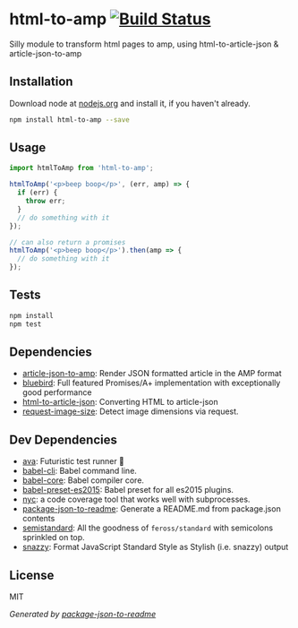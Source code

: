 # html-to-amp [![Build Status](https://travis-ci.org/micnews/html-to-amp.png?branch=master)](https://travis-ci.org/micnews/html-to-amp)

Silly module to transform html pages to amp, using html-to-article-json &amp; article-json-to-amp

## Installation

Download node at [nodejs.org](http://nodejs.org) and install it, if you haven't already.

```sh
npm install html-to-amp --save
```

## Usage

```js
import htmlToAmp from 'html-to-amp';

htmlToAmp('<p>beep boop</p>', (err, amp) => {
  if (err) {
    throw err;
  }
  // do something with it
});

// can also return a promises
htmlToAmp('<p>beep boop</p>').then(amp => {
  // do something with it
});

```

## Tests

```sh
npm install
npm test
```

## Dependencies

- [article-json-to-amp](https://github.com/micnews/article-json-to-amp): Render JSON formatted article in the AMP format
- [bluebird](https://github.com/petkaantonov/bluebird): Full featured Promises/A+ implementation with exceptionally good performance
- [html-to-article-json](https://github.com/micnews/html-to-article-json): Converting HTML to article-json
- [request-image-size](https://github.com/FdezRomero/request-image-size): Detect image dimensions via request.

## Dev Dependencies

- [ava](https://github.com/sindresorhus/ava): Futuristic test runner 🚀
- [babel-cli](https://github.com/babel/babel/tree/master/packages): Babel command line.
- [babel-core](https://github.com/babel/babel/tree/master/packages): Babel compiler core.
- [babel-preset-es2015](https://github.com/babel/babel/tree/master/packages): Babel preset for all es2015 plugins.
- [nyc](https://github.com/bcoe/nyc): a code coverage tool that works well with subprocesses.
- [package-json-to-readme](https://github.com/zeke/package-json-to-readme): Generate a README.md from package.json contents
- [semistandard](https://github.com/Flet/semistandard): All the goodness of `feross/standard` with semicolons sprinkled on top.
- [snazzy](https://github.com/feross/snazzy): Format JavaScript Standard Style as Stylish (i.e. snazzy) output


## License

MIT

_Generated by [package-json-to-readme](https://github.com/zeke/package-json-to-readme)_
